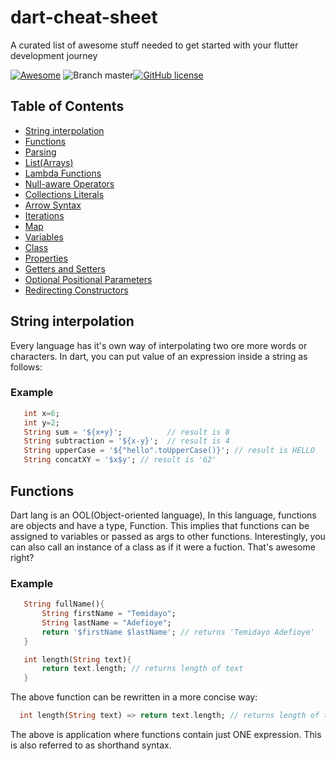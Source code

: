 # dart-cheat-sheet
A curated list of awesome stuff needed to get started with your flutter development journey

[![Awesome](https://cdn.rawgit.com/sindresorhus/awesome/d7305f38d29fed78fa85652e3a63e154dd8e8829/media/badge.svg)](https://github.com/sindresorhus/awesome) ![Branch master](https://img.shields.io/badge/branch-master-brightgreen.svg?style=flat-square)[![GitHub license](https://img.shields.io/badge/license-MIT-blue.svg)](https://raw.githubusercontent.com/temidtech/dart-cheat-sheet/master/LICENSE)

 ## Table of Contents

- [String interpolation](#string-interpolation)
- [Functions](#functions)
- [Parsing](#parsing)
- [List(Arrays)](#list-arrays)
- [Lambda Functions](#lambda-functions)
- [Null-aware Operators](#null-aware-operators)
- [Collections Literals](#collections-literals)
- [Arrow Syntax](#arrow-syntax)
- [Iterations](#iterations)
- [Map](#map)
- [Variables](#variables)
- [Class](#class)
- [Properties](#properties)
- [Getters and Setters](#getters-setters)
- [Optional Positional Parameters](#postional-parameters)
- [Redirecting Constructors](#redirecting-constructors)



## String interpolation

Every language has it's own way of interpolating two ore more words or characters. In dart, you can put value of an expression inside a string as follows:

###  Example

 ```dart
    int x=6;
    int y=2;
    String sum = '${x+y}';          // result is 8
    String subtraction = '${x-y}';  // result is 4
    String upperCase = '${"hello".toUpperCase()}'; // result is HELLO
    String concatXY = '$x$y'; // result is '62'
 ```

 ## Functions
Dart lang is an OOL(Object-oriented language), In this language, functions are objects and have a type, Function. This implies that functions can be assigned to 
variables or passed as args to other functions. Interestingly, you can also call an instance of a class as if it were a fuction. That's awesome right?

###  Example

 ```dart
    String fullName(){
        String firstName = "Temidayo";
        String lastName = "Adefioye";
        return '$firstName $lastName'; // returns 'Temidayo Adefioye'
    }
 ```

 ```dart
    int length(String text){
        return text.length; // returns length of text
    }
 ```

 The above function can be rewritten in a more concise way:

  ```dart
    int length(String text) => return text.length; // returns length of text
 ```

 The above is application where functions contain just ONE expression. This is also referred to as shorthand syntax.
